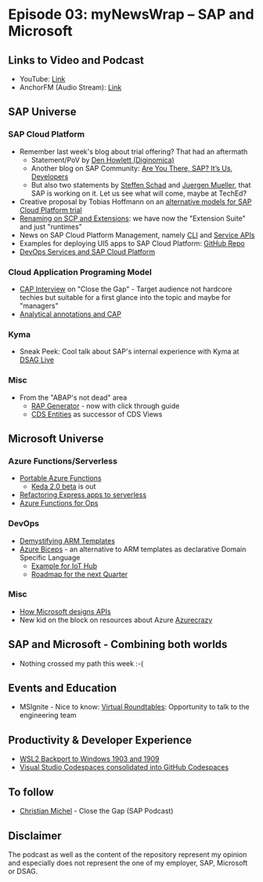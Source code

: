 # Episode 03: myNewsWrap – SAP and Microsoft 

## Links to Video and Podcast
* YouTube: [Link](https://youtu.be/4WiRvvXh230) 
* AnchorFM (Audio Stream): [Link](https://anchor.fm/christian-lechner/episodes/myNewsWrap--SAP-and-Microsoft-Episode-03-ejqsh7) 

## SAP Universe
### SAP Cloud Platform
* Remember last week's blog about trial offering? That had an aftermath
    * Statement/PoV by [Den Howlett (Diginomica)](https://diginomica-com.cdn.ampproject.org/c/s/diginomica.com/why-sap-developers-cant-have-nice-things?amp)
    * Another blog on SAP Community: [Are You There, SAP? It’s Us, Developers](https://blogs.sap.com/2020/09/14/are-you-there-sap-its-us-developers/)
    * But also two statements by [Steffen Schad](https://twitter.com/steffenschad/status/1305435724129460224?s=20) and [Juergen Mueller](https://twitter.com/JuerMueller/status/1305765849924595714?s=20), that SAP is working on it. Let us see what will come, maybe at TechEd?
* Creative proposal by Tobias Hoffmann on an [alternative models for SAP Cloud Platform trial](https://www.itsfullofstars.de/2020/09/alternative-models-for-sap-cloud-platform-trial/)
* [Renaming on SCP and Extensions](https://blogs.sap.com/2020/09/14/the-evolution-of-sap-cloud-platform-extension-factory-into-sap-cloud-platform-extension-suite/): we have now the "Extension Suite" and just "runtimes" 
* News on SAP Cloud Platform Management, namely [CLI](https://blogs.sap.com/2020/09/15/introducing-cloud-management-tools-cli-and-apis-for-sap-cloud-platform-part-1/) and [Service APIs](https://blogs.sap.com/2020/09/15/introducing-cloud-management-tools-cli-and-apis-for-sap-cloud-platform-part-2/)
* Examples for deploying UI5 apps to SAP Cloud Platform: [GitHub Repo](https://github.com/SAP-samples/multi-cloud-html5-apps-samples)
* [DevOps Services and SAP Cloud Platform](https://blogs.sap.com/2020/09/07/achieve-continuous-integration-and-delivery-using-devops-services-in-sap-cloud-platform/)

### Cloud Application Programing Model
* [CAP Interview](https://podcast.opensap.info/close-the-gap/2020/09/15/apps-entwickeln-leicht-gemacht-das-sap-cloud-applikation-programming-model/) on "Close the Gap" - Target audience not hardcore techies but suitable for a first glance into the topic and maybe for "managers"
* [Analytical annotations and CAP](https://blogs.sap.com/2020/09/10/adding-a-donut-chart-on-top-of-cap-service/)

### Kyma
* Sneak Peek: Cool talk about SAP's internal experience with Kyma at [DSAG Live](https://dsaglive.plazz.net/)

### Misc
* From the "ABAP's not dead" area 
    * [RAP Generator](https://blogs.sap.com/2020/05/17/the-rap-generator/) - now with click through guide
    * [CDS Entities](https://blogs.sap.com/2020/09/02/a-new-generation-of-cds-views-cds-view-entities/) as successor of CDS Views 

## Microsoft Universe

### Azure Functions/Serverless
* [Portable Azure Functions](https://dev.to/lynnaloo/the-curious-developer-s-guide-to-portable-azure-functions-109m)
    * [Keda 2.0 beta](https://keda.sh/blog/keda-2.0-beta/) is out
* [Refactoring Express apps to serverless](https://dev.to/azure/refactor-node-js-and-express-apis-to-serverless-free-workshop-p8f)
* [Azure Functions for Ops](https://blog.victorsilva.com.uy/functions-swiss-army-ops/)

### DevOps
* [Demystifying ARM Templates](https://dev.to/azure/demystifying-arm-templates-introduction-to-arm-templates-4anh)
* [Azure Biceps](https://build5nines.com/get-started-with-azure-bicep/) - an alternative to ARM templates as declarative Domain Specific Language 
    * [Example for IoT Hub](https://build5nines.com/azure-bicep-create-iot-hub-and-device-provisioning-service-dps/)
    * [Roadmap for the next Quarter](https://build5nines.com/azure-bicep-roadmap-q420-into-2021/)

### Misc
* [How Microsoft designs APIs](https://youtu.be/tx09RSNa154)
* New kid on the block on resources about Azure [Azurecrazy](https://azurecrazy.com/)

## SAP and Microsoft - Combining both worlds
* Nothing crossed my path this week :-(

## Events and Education
* MSIgnite - Nice to know: [Virtual Roundtables](https://twitter.com/marmaleki/status/1305552266489806849?s=21): Opportunity to talk to the engineering team

## Productivity & Developer Experience
* [WSL2 Backport to Windows 1903 and 1909](https://devblogs.microsoft.com/commandline/wsl-2-support-is-coming-to-windows-10-versions-1903-and-1909/)
* [Visual Studio Codespaces consolidated into GitHub Codespaces](https://devblogs.microsoft.com/visualstudio/visual-studio-codespaces-is-consolidating-into-github-codespaces/)

## To follow
* [Christian Michel](https://twitter.com/cwmichel) - Close the Gap (SAP Podcast)

## Disclaimer
The podcast as well as the content of the repository represent my opinion and especially does not represent the one of my employer, SAP, Microsoft or DSAG. 